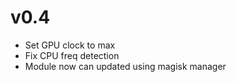 # v0.4

- Set GPU clock to max
- Fix CPU freq detection
- Module now can updated using magisk manager